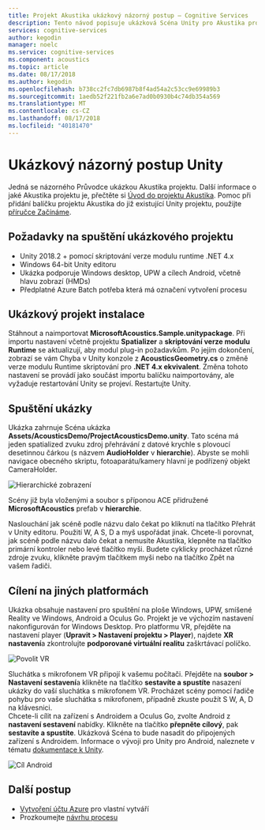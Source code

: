 ```yaml
---
title: Projekt Akustika ukázkový názorný postup – Cognitive Services
description: Tento návod popisuje ukázková Scéna Unity pro Akustika projektu, včetně nasazení na ploše a VR.
services: cognitive-services
author: kegodin
manager: noelc
ms.service: cognitive-services
ms.component: acoustics
ms.topic: article
ms.date: 08/17/2018
ms.author: kegodin
ms.openlocfilehash: b738cc2fc7db6987b8f4ad54a2c53cc9e69989b3
ms.sourcegitcommit: 1aedb52f221fb2a6e7ad0b0930b4c74db354a569
ms.translationtype: MT
ms.contentlocale: cs-CZ
ms.lasthandoff: 08/17/2018
ms.locfileid: "40181470"
---
```

# <a name="unity-sample-walkthrough"></a>Ukázkový názorný postup Unity
Jedná se názorného Průvodce ukázkou Akustika projektu. Další informace o jaké Akustika projektu je, přečtěte si [Úvod do projektu Akustika](what-is-acoustics.md). Pomoc při přidání balíčku projektu Akustika do již existující Unity projektu, použijte [příručce Začínáme](getting-started.md).

## <a name="requirements-for-running-the-sample-project"></a>Požadavky na spuštění ukázkového projektu
* Unity 2018.2 + pomocí skriptování verze modulu runtime .NET 4.x
* Windows 64-bit Unity editoru
* Ukázka podporuje Windows desktop, UPW a cílech Android, včetně hlavu zobrazí (HMDs)
* Předplatné Azure Batch potřeba která má označení vytvoření procesu

## <a name="sample-project-setup"></a>Ukázkový projekt instalace
Stáhnout a naimportovat **MicrosoftAcoustics.Sample.unitypackage**. Při importu nastavení včetně projektu **Spatializer** a **skriptování verze modulu Runtime** se aktualizují, aby modul plug-in požadavkům. Po jejím dokončení, zobrazí se vám Chyba v Unity konzole z **AcousticsGeometry.cs** o změně verze modulu Runtime skriptování pro **.NET 4.x ekvivalent**. Změna tohoto nastavení se provádí jako součást importu balíčku naimportovány, ale vyžaduje restartování Unity se projeví. Restartujte Unity.

## <a name="running-the-sample"></a>Spuštění ukázky
Ukázka zahrnuje Scéna ukázka **Assets/AcousticsDemo/ProjectAcousticsDemo.unity**. Tato scéna má jeden spatialized zvuku zdroj přehrávání z datové krychle s plovoucí desetinnou čárkou (s názvem **AudioHolder** v **hierarchie**). Abyste se mohli navigace obecného skriptu, fotoaparátu/kamery hlavní je podřízený objekt CameraHolder. 

![Hierarchické zobrazení](media/SampleHierarchyView.png)

Scény již byla vloženými a soubor s příponou ACE přidružené **MicrosoftAcoustics** prefab v **hierarchie**. 

Naslouchání jak scéně podle názvu dalo čekat po kliknutí na tlačítko Přehrát v Unity editoru. Použití W, A S, D a myš uspořádat jinak. Chcete-li porovnat, jak scéně podle názvu dalo čekat a nemusíte Akustika, klepněte na tlačítko primární kontroler nebo levé tlačítko myši. Budete cyklicky procházet různé zdroje zvuku, klikněte pravým tlačítkem myši nebo na tlačítko Zpět na vašem řadiči.

## <a name="targeting-other-platforms"></a>Cílení na jiných platformách
Ukázka obsahuje nastavení pro spuštění na ploše Windows, UPW, smíšené Reality ve Windows, Android a Oculus Go. Projekt je ve výchozím nastavení nakonfigurován for Windows Desktop. Pro platformu VR, přejděte na nastavení player (**Upravit > Nastavení projektu > Player**), najdete **XR nastavení**a zkontrolujte **podporované virtuální realitu** zaškrtávací políčko.

![Povolit VR](media/VRSupport.png)  

Sluchátka s mikrofonem VR připojí k vašemu počítači. Přejděte na **soubor > Nastavení sestavení**a klikněte na tlačítko **sestavíte a spustíte** nasazení ukázky do vaší sluchátka s mikrofonem VR. Procházet scény pomocí řadiče pohybu pro vaše sluchátka s mikrofonem, případně zkuste použít S W, A, D na klávesnici.    
Chcete-li cílit na zařízení s Androidem a Oculus Go, zvolte Android z **nastavení sestavení** nabídky. Klikněte na tlačítko **přepněte cílový**, pak **sestavíte a spustíte**. Ukázková Scéna to bude nasadit do připojených zařízení s Androidem. Informace o vývoji pro Unity pro Android, naleznete v tématu [dokumentace k Unity](https://docs.unity3d.com/Manual/android-GettingStarted.html).

![Cíl Android](media/TargetAndroid.png)  

## <a name="next-steps"></a>Další postup
* [Vytvoření účtu Azure](create-azure-account.md) pro vlastní vytváří
* Prozkoumejte [návrhu procesu](design-process.md)

